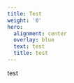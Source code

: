 ```yaml
---
title: Test
weight: '0'
hero:
  alignment: center
  overlay: blue
  text: test
  title: test
---
```

test
